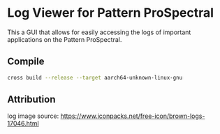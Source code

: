 # Log Viewer for Pattern ProSpectral

This a GUI that allows for easily accessing the logs of important applications on the Pattern ProSpectral.

## Compile

```bash
cross build --release --target aarch64-unknown-linux-gnu
```

## Attribution

log image source: <https://www.iconpacks.net/free-icon/brown-logs-17046.html>
